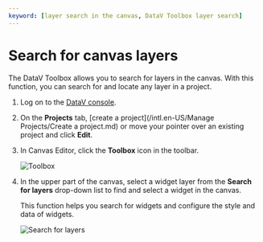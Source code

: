 ```yaml
---
keyword: [layer search in the canvas, DataV Toolbox layer search]
---
```


# Search for canvas layers

The DataV Toolbox allows you to search for layers in the canvas. With this function, you can search for and locate any layer in a project.

1.  Log on to the [DataV console](https://datav.alibabacloud.com/).

2.  On the **Projects** tab, [create a project](/intl.en-US/Manage Projects/Create a project.md) or move your pointer over an existing project and click **Edit**.

3.  In Canvas Editor, click the **Toolbox** icon in the toolbar.

    ![Toolbox](https://static-aliyun-doc.oss-cn-hangzhou.aliyuncs.com/assets/img/en-US/7428507951/p93869.png)

4.  In the upper part of the canvas, select a widget layer from the **Search for layers** drop-down list to find and select a widget in the canvas.

    This function helps you search for widgets and configure the style and data of widgets.

    ![Search for layers](https://static-aliyun-doc.oss-cn-hangzhou.aliyuncs.com/assets/img/en-US/7428507951/p97087.png)


